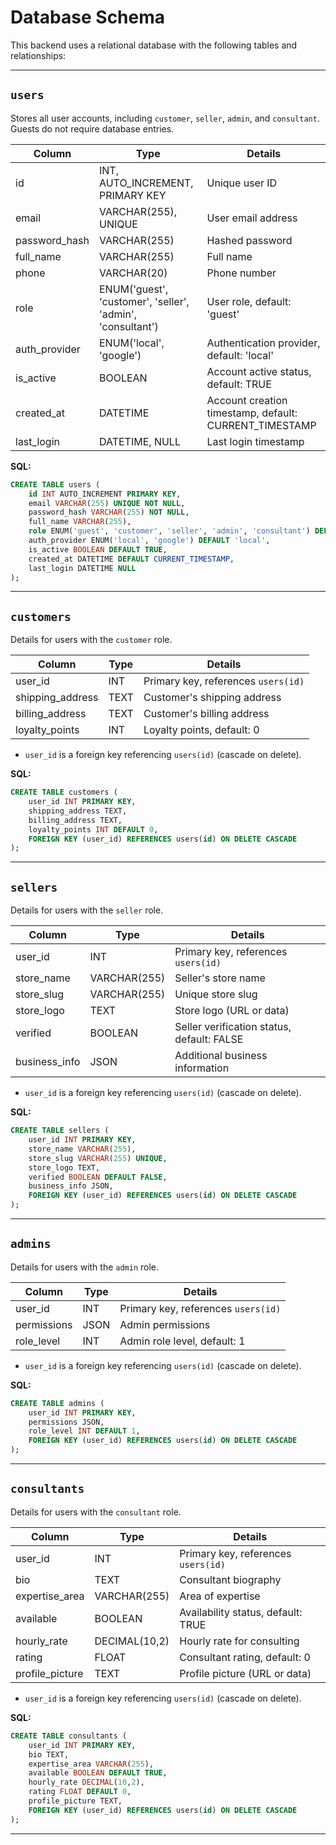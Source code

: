 # Database Schema

This backend uses a relational database with the following tables and relationships:

---

## `users`

Stores all user accounts, including `customer`, `seller`, `admin`, and `consultant`. Guests do not require database entries.

| Column        | Type                                                       | Details                                                |
| ------------- | ---------------------------------------------------------- | ------------------------------------------------------ |
| id            | INT, AUTO_INCREMENT, PRIMARY KEY                           | Unique user ID                                         |
| email         | VARCHAR(255), UNIQUE                                       | User email address                                     |
| password_hash | VARCHAR(255)                                               | Hashed password                                        |
| full_name     | VARCHAR(255)                                               | Full name                                              |
| phone         | VARCHAR(20)                                                | Phone number                                           |
| role          | ENUM('guest', 'customer', 'seller', 'admin', 'consultant') | User role, default: 'guest'                            |
| auth_provider | ENUM('local', 'google')                                    | Authentication provider, default: 'local'              |
| is_active     | BOOLEAN                                                    | Account active status, default: TRUE                   |
| created_at    | DATETIME                                                   | Account creation timestamp, default: CURRENT_TIMESTAMP |
| last_login    | DATETIME, NULL                                             | Last login timestamp                                   |

**SQL:**

```sql
CREATE TABLE users (
    id INT AUTO_INCREMENT PRIMARY KEY,
    email VARCHAR(255) UNIQUE NOT NULL,
    password_hash VARCHAR(255) NOT NULL,
    full_name VARCHAR(255),
    role ENUM('guest', 'customer', 'seller', 'admin', 'consultant') DEFAULT 'guest',
    auth_provider ENUM('local', 'google') DEFAULT 'local',
    is_active BOOLEAN DEFAULT TRUE,
    created_at DATETIME DEFAULT CURRENT_TIMESTAMP,
    last_login DATETIME NULL
);
```

---

## `customers`

Details for users with the `customer` role.

| Column           | Type | Details                             |
| ---------------- | ---- | ----------------------------------- |
| user_id          | INT  | Primary key, references `users(id)` |
| shipping_address | TEXT | Customer's shipping address         |
| billing_address  | TEXT | Customer's billing address          |
| loyalty_points   | INT  | Loyalty points, default: 0          |

- `user_id` is a foreign key referencing `users(id)` (cascade on delete).

**SQL:**

```sql
CREATE TABLE customers (
    user_id INT PRIMARY KEY,
    shipping_address TEXT,
    billing_address TEXT,
    loyalty_points INT DEFAULT 0,
    FOREIGN KEY (user_id) REFERENCES users(id) ON DELETE CASCADE
);
```

---

## `sellers`

Details for users with the `seller` role.

| Column        | Type         | Details                                    |
| ------------- | ------------ | ------------------------------------------ |
| user_id       | INT          | Primary key, references `users(id)`        |
| store_name    | VARCHAR(255) | Seller's store name                        |
| store_slug    | VARCHAR(255) | Unique store slug                          |
| store_logo    | TEXT         | Store logo (URL or data)                   |
| verified      | BOOLEAN      | Seller verification status, default: FALSE |
| business_info | JSON         | Additional business information            |

- `user_id` is a foreign key referencing `users(id)` (cascade on delete).

**SQL:**

```sql
CREATE TABLE sellers (
    user_id INT PRIMARY KEY,
    store_name VARCHAR(255),
    store_slug VARCHAR(255) UNIQUE,
    store_logo TEXT,
    verified BOOLEAN DEFAULT FALSE,
    business_info JSON,
    FOREIGN KEY (user_id) REFERENCES users(id) ON DELETE CASCADE
);
```

---

## `admins`

Details for users with the `admin` role.

| Column      | Type | Details                             |
| ----------- | ---- | ----------------------------------- |
| user_id     | INT  | Primary key, references `users(id)` |
| permissions | JSON | Admin permissions                   |
| role_level  | INT  | Admin role level, default: 1        |

- `user_id` is a foreign key referencing `users(id)` (cascade on delete).

**SQL:**

```sql
CREATE TABLE admins (
    user_id INT PRIMARY KEY,
    permissions JSON,
    role_level INT DEFAULT 1,
    FOREIGN KEY (user_id) REFERENCES users(id) ON DELETE CASCADE
);
```

---

## `consultants`

Details for users with the `consultant` role.

| Column          | Type          | Details                             |
| --------------- | ------------- | ----------------------------------- |
| user_id         | INT           | Primary key, references `users(id)` |
| bio             | TEXT          | Consultant biography                |
| expertise_area  | VARCHAR(255)  | Area of expertise                   |
| available       | BOOLEAN       | Availability status, default: TRUE  |
| hourly_rate     | DECIMAL(10,2) | Hourly rate for consulting          |
| rating          | FLOAT         | Consultant rating, default: 0       |
| profile_picture | TEXT          | Profile picture (URL or data)       |

- `user_id` is a foreign key referencing `users(id)` (cascade on delete).

**SQL:**

```sql
CREATE TABLE consultants (
    user_id INT PRIMARY KEY,
    bio TEXT,
    expertise_area VARCHAR(255),
    available BOOLEAN DEFAULT TRUE,
    hourly_rate DECIMAL(10,2),
    rating FLOAT DEFAULT 0,
    profile_picture TEXT,
    FOREIGN KEY (user_id) REFERENCES users(id) ON DELETE CASCADE
);
```

---
